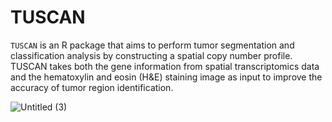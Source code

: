 # TUSCAN

`TUSCAN` is an R package that aims to perform tumor segmentation and classification analysis by constructing a spatial copy number profile. TUSCAN takes both the gene information from spatial transcriptomics data and the hematoxylin and eosin (H&E) staining image as input to improve the accuracy of tumor region identification. 

![Untitled (3)](https://github.com/CZang409/TUSCAN/assets/166551317/cdccc0c6-6feb-47ce-9782-f36a044eae2e)
